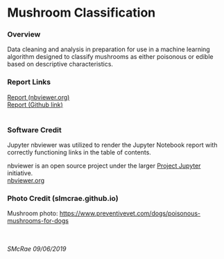 # Mushroom Classification

### Overview
Data cleaning and analysis in preparation for use in a machine learning algorithm designed to classify mushrooms
as either poisonous or edible based on descriptive characteristics.<br>

### Report Links

<a href="https://nbviewer.org/github/slmcrae/mushroom_classification/blob/master/mushroom.ipynb" target="_blank">Report (nbviewer.org)</a><br>
<a href="https://github.com/slmcrae/rainfall_comparison/blob/master/rainfall_study.Rmd" target="_blank">Report (Github link)</a><br>
<br>

### Software Credit
Jupyter nbviewer was utilized to render the Jupyter Notebook report with correctly functioning links in the table of contents.<br>

nbviewer is an open source project under the larger <a href="https://jupyter.org/" target="_blank">Project Jupyter</a> initiative.<br>
<a href="https://nbviewer.org/" target="_blank">nbviewer.org</a><br>

### Photo Credit (slmcrae.github.io)
Mushroom photo:  https://www.preventivevet.com/dogs/poisonous-mushrooms-for-dogs<br>
<br>
<br>

_SMcRae_ _09/06/2019_<br>